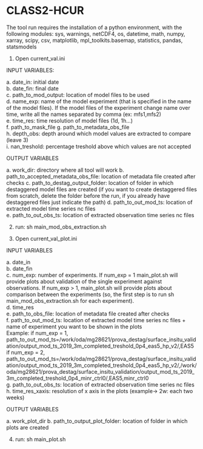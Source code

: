 # CLASS2-HCUR
The tool run requires the installation of a python environment, with the following modules: sys, warnings, netCDF4, os, datetime, math, numpy, xarray, scipy, csv, matplotlib, mpl_toolkits.basemap, statistics, pandas, statsmodels


1. Open current_val.ini

INPUT VARIABLES:

  a. date_in: initial date  
  b. date_fin: final date  
  c. path_to_mod_output: location of model files to be used  
  d. name_exp: name of the model experiment (that is specified in the name of the model files). If the model files of the experiment change name over time, write all the names separated by comma (ex: mfs1,mfs2)  
  e. time_res: time resolution of model files (1d, 1h...)  
  f. path_to_mask_file
  g. path_to_metadata_obs_file  
  h. depth_obs: depth around which model values are extracted to compare (leave 3)  
  i. nan_treshold: percentage treshold above which values are not accepted
  
 OUTPUT VARIABLES
 
  a. work_dir: directory where all tool will work
  b. path_to_accepted_metadata_obs_file: location of metadata file created after checks
  c. path_to_destag_output_folder: location of folder in which destaggered model files are created (if you want to create destaggered files from scratch, delete the folder before the run, if you already have destaggered files just indicate the path) 
  d. path_to_out_mod_ts: location of extracted model time series nc files  
  e. path_to_out_obs_ts: location of extracted observation time series nc files  
     
2. run: sh main_mod_obs_extraction.sh  

3. Open current_val_plot.ini  

INPUT VARIABLES

  a. date_in  
  b. date_fin  
  c. num_exp: number of experiments. If num_exp = 1 main_plot.sh will provide plots about validation of the single experiment against observations. If num_exp > 1, main_plot.sh will provide plots about comparison between the experiments (so, the first step is to run sh main_mod_obs_extraction.sh for each experiment).  
  d. time_res  
  e. path_to_obs_file: location of metadata file created after checks  
  f. path_to_out_mod_ts: location of extracted model time series nc files + name of experiment you want to be shown in the plots  
  Example: if num_exp = 1, path_to_out_mod_ts=/work/oda/mg28621/prova_destag/surface_insitu_validation/output_mod_ts_2019_3m_completed_treshold_0p4_eas5_hp_v2/,EAS5  
           if num_exp = 2, path_to_out_mod_ts=/work/oda/mg28621/prova_destag/surface_insitu_validation/output_mod_ts_2019_3m_completed_treshold_0p4_eas5_hp_v2/,/work/oda/mg28621/prova_destag/surface_insitu_validation/output_mod_ts_2019_3m_completed_treshold_0p4_minr_ctrl0/,EAS5,minr_ctrl0  
  g. path_to_out_obs_ts: location of extracted observation time series nc files
  h. time_res_xaxis: resolution of x axis in the plots (example-> 2w: each two weeks)
  
OUTPUT VARIABLES

  a. work_plot_dir
  b. path_to_output_plot_folder: location of folder in which plots are created  

4. run: sh main_plot.sh  
